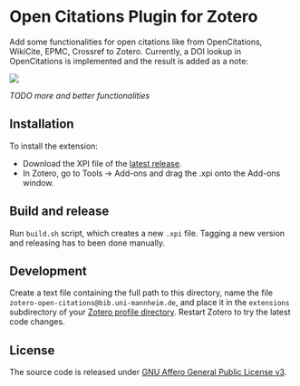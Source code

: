 # Open Citations Plugin for Zotero

Add some functionalities for open citations like from OpenCitations, WikiCite, EPMC, Crossref to Zotero. Currently, a DOI lookup in OpenCitations is implemented and the result is added as a note:

![](https://i.imgur.com/lnfUSKR.gif)

*TODO more and better functionalities*


## Installation

To install the extension:

* Download the XPI file of the [latest release](https://github.com/zuphilip/zotero-open-citations/releases).
* In Zotero, go to Tools → Add-ons and drag the .xpi onto the Add-ons window.


## Build and release

Run `build.sh` script, which creates a new `.xpi` file.
Tagging a new version and releasing has to been done manually.


## Development

Create a text file containing the full path to this directory,
name the file `zotero-open-citations@bib.uni-mannheim.de`, and place it in the `extensions`
subdirectory of your [Zotero profile directory](https://www.zotero.org/support/kb/profile_directory).
Restart Zotero to try the latest code changes.


## License

The source code is released under [GNU Affero General Public License v3](LICENSE).
